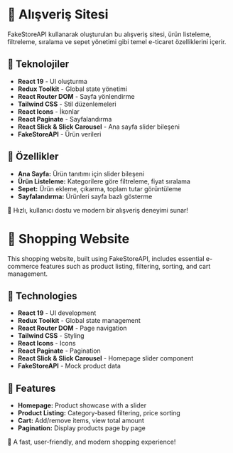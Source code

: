 # 🛒 Alışveriş Sitesi

FakeStoreAPI kullanarak oluşturulan bu alışveriş sitesi, ürün listeleme, filtreleme, sıralama ve sepet yönetimi gibi temel e-ticaret özelliklerini içerir.

## 🚀 Teknolojiler
- **React 19** - UI oluşturma  
- **Redux Toolkit** - Global state yönetimi  
- **React Router DOM** - Sayfa yönlendirme  
- **Tailwind CSS** - Stil düzenlemeleri  
- **React Icons** - İkonlar  
- **React Paginate** - Sayfalandırma  
- **React Slick & Slick Carousel** - Ana sayfa slider bileşeni  
- **FakeStoreAPI** - Ürün verileri  

## 📌 Özellikler
- **Ana Sayfa:** Ürün tanıtımı için slider bileşeni  
- **Ürün Listeleme:** Kategorilere göre filtreleme, fiyat sıralama  
- **Sepet:** Ürün ekleme, çıkarma, toplam tutar görüntüleme  
- **Sayfalandırma:** Ürünleri sayfa bazlı gösterme  

🚀 Hızlı, kullanıcı dostu ve modern bir alışveriş deneyimi sunar!

# 🛒 Shopping Website

This shopping website, built using FakeStoreAPI, includes essential e-commerce features such as product listing, filtering, sorting, and cart management.

## 🚀 Technologies
- **React 19** - UI development  
- **Redux Toolkit** - Global state management  
- **React Router DOM** - Page navigation  
- **Tailwind CSS** - Styling  
- **React Icons** - Icons  
- **React Paginate** - Pagination  
- **React Slick & Slick Carousel** - Homepage slider component  
- **FakeStoreAPI** - Mock product data  

## 📌 Features
- **Homepage:** Product showcase with a slider  
- **Product Listing:** Category-based filtering, price sorting  
- **Cart:** Add/remove items, view total amount  
- **Pagination:** Display products page by page  

🚀 A fast, user-friendly, and modern shopping experience!
